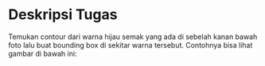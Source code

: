 # Deskripsi Tugas

Temukan contour dari warna hijau semak yang ada di sebelah kanan bawah foto lalu buat bounding box di sekitar warna tersebut. Contohnya bisa lihat gambar di bawah ini:

